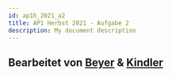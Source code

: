 ```yaml
---
id: ap1h_2021_a2
title: AP1 Herbst 2021 - Aufgabe 2
description: My document description
---
```

## Bearbeitet von [Beyer](<../../../user/Auszubildende Holldack/beyer.md>) & [Kindler](<../../../user/Auszubildende Michel/kindler.md>)
